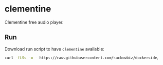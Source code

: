 # clementine

Clementine free audio player.

## Run

Download run script to have `clementine` available:

```bash
curl -fLSs -o - https://raw.githubusercontent.com/suckowbiz/dockerside/master/clementine/clementine > /var/tmp/clementine && sudo mv /var/tmp/clementine /usr/local/bin/ && sudo chmod +x /usr/local/bin/clementine
```